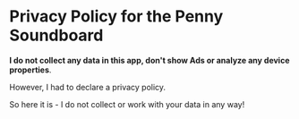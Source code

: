 # Privacy Policy for the Penny Soundboard

**I do not collect any data in this app, don't show Ads or analyze any device properties**.

However, I had to declare a privacy policy.

So here it is - I do not collect or work with your data in any way!
